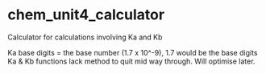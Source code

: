 # chem_unit4_calculator
Calculator for calculations involving Ka and Kb

Ka base digits = the base number (1.7 x 10^-9), 1.7 would be the base digits
Ka & Kb functions lack method to quit mid way through. Will optimise later.
